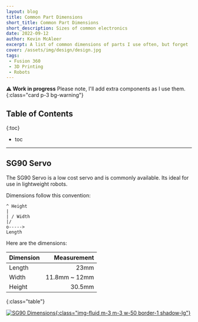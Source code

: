 ```yaml
---
layout: blog
title: Common Part Dimensions
short_title: Common Part Dimensions
short_description: Sizes of common electronics
date: 2022-09-12
author: Kevin McAleer
excerpt: A list of common dimensions of parts I use often, but forget
cover: /assets/img/design/design.jpg
tags:
 - Fusion 360
 - 3D Printing
 - Robots
---
```


**⚠️ Work in progress** Please note, I'll add extra components as I use them.
{:class="card p-3 bg-warning"}

## Table of Contents

{:toc}
* toc

---

## SG90 Servo
The SG90 Servo is a low cost servo and is commonly available. Its ideal for use in lightweight robots.

Dimensions follow this convention:
```
^ Height
| 
| / Width
|/
o----->
Length
```

Here are the dimensions:

Dimension |   Measurement
:---------|-------------:
Length    |          23mm
Width     | 11.8mm ~ 12mm
Height    |        30.5mm
{:class="table"}

[![SG90 Dimensions](/assets/img/design/sg90.png){:class="img-fluid m-3 m-3 w-50 border-1 shadow-lg"}](/assets/img/design/sg90.png)
